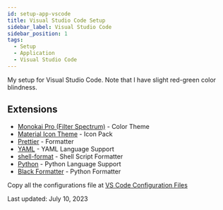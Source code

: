 ```yaml
---
id: setup-app-vscode
title: Visual Studio Code Setup
sidebar_label: Visual Studio Code
sidebar_position: 1
tags:
  - Setup
  - Application
  - Visual Studio Code
---
```


My setup for Visual Studio Code. Note that I have slight red-green color blindness.

## Extensions

- [Monokai Pro (Filter Spectrum)](https://marketplace.visualstudio.com/items?itemName=monokai.theme-monokai-pro-vscode) - Color Theme
- [Material Icon Theme](https://marketplace.visualstudio.com/items?itemName=PKief.material-icon-theme) - Icon Pack
- [Prettier](https://marketplace.visualstudio.com/items?itemName=esbenp.prettier-vscode) - Formatter
- [YAML](https://marketplace.visualstudio.com/items?itemName=redhat.vscode-yaml) - YAML Language Support
- [shell-format](https://marketplace.visualstudio.com/items?itemName=foxundermoon.shell-format) - Shell Script Formatter
- [Python](https://marketplace.visualstudio.com/items?itemName=ms-python.python) - Python Language Support
- [Black Formatter](https://marketplace.visualstudio.com/items?itemName=ms-python.black-formatter) - Python Formatter

Copy all the configurations file at [VS Code Configuration Files](./config/vscode.md)

Last updated: July 10, 2023
